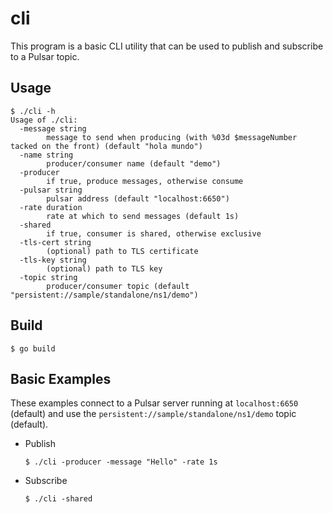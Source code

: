 cli
===

This program is a basic CLI utility that can be used to publish and subscribe to a Pulsar topic.

## Usage

```shell
$ ./cli -h
Usage of ./cli:
  -message string
    	message to send when producing (with %03d $messageNumber tacked on the front) (default "hola mundo")
  -name string
    	producer/consumer name (default "demo")
  -producer
    	if true, produce messages, otherwise consume
  -pulsar string
    	pulsar address (default "localhost:6650")
  -rate duration
    	rate at which to send messages (default 1s)
  -shared
    	if true, consumer is shared, otherwise exclusive
  -tls-cert string
    	(optional) path to TLS certificate
  -tls-key string
    	(optional) path to TLS key
  -topic string
    	producer/consumer topic (default "persistent://sample/standalone/ns1/demo")
```

## Build

```shell
$ go build
```

## Basic Examples

These examples connect to a Pulsar server running at `localhost:6650` (default) and use the `persistent://sample/standalone/ns1/demo` topic (default).

* Publish

    ```shell
    $ ./cli -producer -message "Hello" -rate 1s
    ```

* Subscribe

    ```shell
    $ ./cli -shared
    ```
